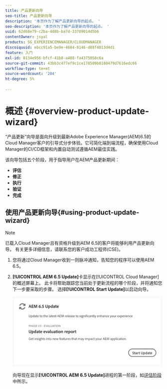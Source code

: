 ```yaml
---
title: 产品更新向导
seo-title: 产品更新向导
description: '本页作为了解产品更新向导的起点。 '
seo-description: '本页作为了解产品更新向导的起点。 '
uuid: 62d68e79-c2ba-4d8b-ba7d-33709014d5b6
contentOwner: jsyal
products: SG_EXPERIENCEMANAGER/CLOUDMANAGER
discoiquuid: ebcc91a5-be9e-4684-8146-d88f4013d4d1
feature: 入门
exl-id: 8134e956-bfcf-41b8-a408-fa4375058c6a
source-git-commit: 43bb3c477ef9c1ce178509b8180479d7616edc66
workflow-type: tm+mt
source-wordcount: '204'
ht-degree: 5%

---
```


# 概述 {#overview-product-update-wizard}

“产品更新”向导是面向升级到最新Adobe Experience Manager(AEM)6.5的Cloud Manager客户的引导式分步体验。它可简化端到端流程，确保使用Cloud Manager的CI/CD框架和内置自动测试遵循AEM最佳实践。

该向导包括五个阶段，用于指导用户在AEM产品更新期间：

* **评估**
* **修正**
* **执行**
* **验证**
* **完成**


## 使用产品更新向导{#using-product-update-wizard}

>[!NOTE]
>
>已载入Cloud Manager且有资格升级到AEM 6.5的客户将能够利用产品更新向导。 有关更多详细信息，请联系您的客户成功工程师(CSE)。

1. 您将通过Cloud Manager收到一则脉冲通知，告知您的程序可以使用AEM 6.5。

1. **[!UICONTROL AEM 6.5 Update]**&#x200B;卡显示在[!UICONTROL Cloud Manager]的概述屏幕上。 此卡将帮助跟踪您当前处于更新流程的哪个阶段，并将通知您下一步要采取的步骤。 选择&#x200B;**[!UICONTROL Start Update]**&#x200B;以启动向导。

   ![](assets/Start-Update.png)

   向导现在显示&#x200B;**[!UICONTROL AEM 6.5 Update]**&#x200B;进程的第一阶段，如[评估阶段](evaluation.md)中所示。
